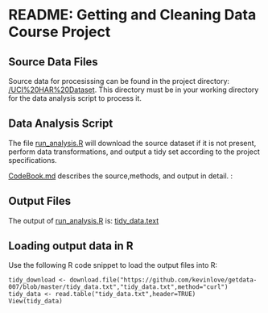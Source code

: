 README: Getting and Cleaning Data Course Project
===========



Source Data Files
-----------------
Source data for procesissing can be found in the project directory: [/UCI%20HAR%20Dataset](/UCI%20HAR%20Dataset). This directory must be in your working directory for the data analysis script to process it.



Data Analysis Script
-------------------

The file [run_analysis.R](/run_analysis.R) will download the source dataset if it is not present, perform data transformations, and output a tidy set according to the project specifications.

[CodeBook.md](/CodeBook.md) describes the source,methods, and output in detail.
:

Output Files
------------

The output of [run_analysis.R](/run_analysis.R) is: [tidy_data.text](/tidy_data.txt)



Loading output data in R
------------------------
Use the following R code snippet to load the output files into R:

```
tidy_download <- download.file("https://github.com/kevinlove/getdata-007/blob/master/tidy_data.txt","tidy_data.txt",method="curl")
tidy_data <- read.table("tidy_data.txt",header=TRUE)
View(tidy_data)
```
